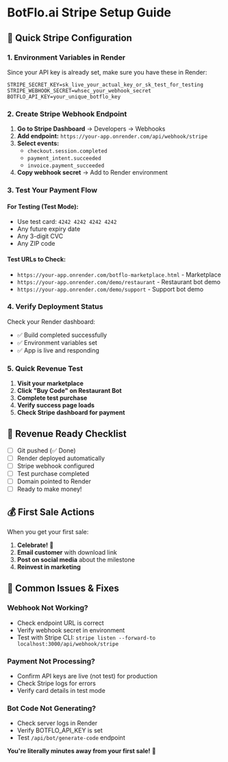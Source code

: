 # BotFlo.ai Stripe Setup Guide

## 🚀 Quick Stripe Configuration

### 1. **Environment Variables in Render**
Since your API key is already set, make sure you have these in Render:

```
STRIPE_SECRET_KEY=sk_live_your_actual_key_or_sk_test_for_testing
STRIPE_WEBHOOK_SECRET=whsec_your_webhook_secret
BOTFLO_API_KEY=your_unique_botflo_key
```

### 2. **Create Stripe Webhook Endpoint**

1. **Go to Stripe Dashboard** → Developers → Webhooks
2. **Add endpoint:** `https://your-app.onrender.com/api/webhook/stripe`
3. **Select events:**
   - `checkout.session.completed`
   - `payment_intent.succeeded`
   - `invoice.payment_succeeded`
4. **Copy webhook secret** → Add to Render environment

### 3. **Test Your Payment Flow**

#### For Testing (Test Mode):
- Use test card: `4242 4242 4242 4242`
- Any future expiry date
- Any 3-digit CVC
- Any ZIP code

#### Test URLs to Check:
- `https://your-app.onrender.com/botflo-marketplace.html` - Marketplace
- `https://your-app.onrender.com/demo/restaurant` - Restaurant bot demo
- `https://your-app.onrender.com/demo/support` - Support bot demo

### 4. **Verify Deployment Status**

Check your Render dashboard:
- ✅ Build completed successfully
- ✅ Environment variables set
- ✅ App is live and responding

### 5. **Quick Revenue Test**

1. **Visit your marketplace**
2. **Click "Buy Code" on Restaurant Bot**
3. **Complete test purchase**
4. **Verify success page loads**
5. **Check Stripe dashboard for payment**

## 🎯 **Revenue Ready Checklist**

- [ ] Git pushed (✅ Done)
- [ ] Render deployed automatically
- [ ] Stripe webhook configured
- [ ] Test purchase completed
- [ ] Domain pointed to Render
- [ ] Ready to make money!

## 💰 **First Sale Actions**

When you get your first sale:
1. **Celebrate!** 🎉
2. **Email customer** with download link
3. **Post on social media** about the milestone
4. **Reinvest in marketing**

## 🚨 **Common Issues & Fixes**

### Webhook Not Working?
- Check endpoint URL is correct
- Verify webhook secret in environment
- Test with Stripe CLI: `stripe listen --forward-to localhost:3000/api/webhook/stripe`

### Payment Not Processing?
- Confirm API keys are live (not test) for production
- Check Stripe logs for errors
- Verify card details in test mode

### Bot Code Not Generating?
- Check server logs in Render
- Verify BOTFLO_API_KEY is set
- Test `/api/bot/generate-code` endpoint

**You're literally minutes away from your first sale!** 🚀
